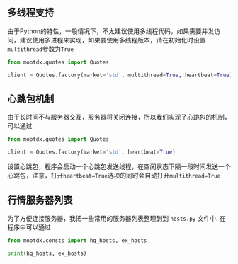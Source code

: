 ## 多线程支持

由于Python的特性，一般情况下，不太建议使用多线程代码，如果需要并发访问，建议使用多进程来实现，如果要使用多线程版本，请在初始化时设置`multithread`参数为`True`

```python
from mootdx.quotes import Quotes

client = Quotes.factory(market='std', multithread=True, heartbeat=True) 
```

## 心跳包机制

由于长时间不与服务器交互，服务器将关闭连接，所以我们实现了心跳包的机制，可以通过

```python
from mootdx.quotes import Quotes

client = Quotes.factory(market='std', heartbeat=True)
```

设置心跳包，程序会启动一个心跳包发送线程，在空闲状态下隔一段时间发送一个心跳包，注意，打开`heartbeat=True`选项的同时会自动打开`multithread=True`


## 行情服务器列表

为了方便连接服务器，我把一些常用的服务器列表整理到到 `hosts.py` 文件中. 在程序中可以通过

```python
from mootdx.consts import hq_hosts, ex_hosts

print(hq_hosts, ex_hosts)
```
